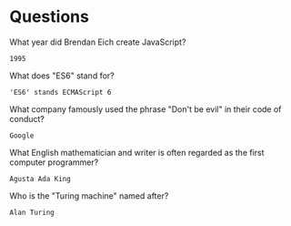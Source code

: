 # Questions

What year did Brendan Eich create JavaScript?

```
1995

```

What does "ES6" stand for?

```
'ES6' stands ECMAScript 6
```

What company famously used the phrase "Don't be evil" in their code of conduct?

```
Google
```

What English mathematician and writer is often regarded as the first computer programmer?

```
Agusta Ada King
```

Who is the "Turing machine" named after?

```
Alan Turing
```
